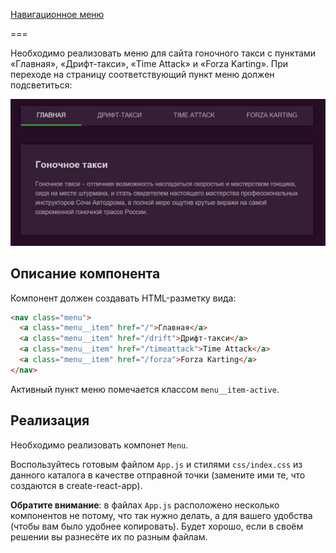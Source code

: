 
[Навигационное меню](https://bombik815.github.io/ra-router-menu/)

===

Необходимо реализовать меню для сайта гоночного такси с пунктами «Главная», «Дрифт-такси», «Time Attack» и «Forza Karting». При переходе на страницу соответствующий пункт меню должен подсветиться:  

![Навигационное меню](./assets/menu.jpg)

## Описание компонента

Компонент должен создавать HTML-разметку вида:
```html
<nav class="menu">
  <a class="menu__item" href="/">Главная</a>
  <a class="menu__item" href="/drift">Дрифт-такси</a>
  <a class="menu__item" href="/timeattack">Time Attack</a>
  <a class="menu__item" href="/forza">Forza Karting</a>
</nav>
```
Активный пункт меню помечается классом `menu__item-active`.

## Реализация

Необходимо реализовать компонет `Menu`.

Воспользуйтесь готовым файлом `App.js` и стилями `css/index.css` из данного каталога в качестве отправной точки (замените ими те, что создаются в create-react-app).

**Обратите внимание**: в файлах `App.js` расположено несколько компонентов не потому, что так нужно делать, а для вашего удобства (чтобы вам было удобнее копировать). Будет хорошо, если в своём решении вы разнесёте их по разным файлам.
